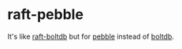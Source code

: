 # raft-pebble

It's like [raft-boltdb](https://github.com/hashicorp/raft-boltdb) but for [pebble](https://github.com/cockroachdb/pebble) instead of [boltdb](https://github.com/etcd-io/bbolt).
